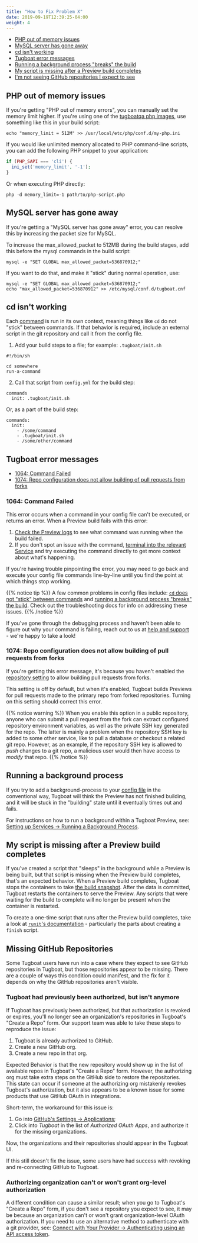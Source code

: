 ```yaml
---
title: "How to Fix Problem X"
date: 2019-09-19T12:39:25-04:00
weight: 4
---
```


- [PHP out of memory issues](#php-out-of-memory-issues)
- [MySQL server has gone away](#mysql-server-has-gone-away)
- [cd isn't working](#cd-isn-t-working)
- [Tugboat error messages](#tugboat-error-messages)
- [Running a background process "breaks" the build](#running-a-background-process)
- [My script is missing after a Preview build completes](#my-script-is-missing-after-a-preview-build-completes)
- [I'm not seeing GitHub repositories I expect to see](#missing-github-repositories)

## PHP out of memory issues

If you're getting "PHP out of memory errors", you can manually set the memory limit higher. If you're using one of the
[tugboatqa php images](/reference/tugboat-images/), use something like this in your build script:

`echo "memory_limit = 512M" >> /usr/local/etc/php/conf.d/my-php.ini`

If you would like unlimited memory allocated to PHP command-line scripts, you can add the following PHP snippet to your
application:

```php
if (PHP_SAPI === 'cli') {
  ini_set('memory_limit', '-1');
}
```

Or when executing PHP directly:

`php -d memory_limit=-1 path/to/php-script.php`

## MySQL server has gone away

If you're getting a "MySQL server has gone away" error, you can resolve this by increasing the packet size for MySQL.

To increase the max_allowed_packet to 512MB during the build stages, add this before the mysql commands in the build
script:

`mysql -e "SET GLOBAL max_allowed_packet=536870912;"`

If you want to do that, and make it "stick" during normal operation, use:

```
mysql -e "SET GLOBAL max_allowed_packet=536870912;"
echo "max_allowed_packet=536870912" >> /etc/mysql/conf.d/tugboat.cnf
```

## cd isn't working

Each [command](/setting-up-services/how-to-set-up-services/leverage-service-commands/) is run in its own context,
meaning things like `cd` do not "stick" between commands. If that behavior is required, include an external script in
the git repository and call it from the config file.

1. Add your build steps to a file; for example: `.tugboat/init.sh`

```
#!/bin/sh

cd somewhere
run-a-command
```

2. Call that script from `config.yml` for the build step:

```
commands
  init: .tugboat/init.sh
```

Or, as a part of the build step:

```
commands:
  init:
    - /some/command
    - .tugboat/init.sh
    - /some/other/command
```

## Tugboat error messages

- [1064: Command Failed](#1064-command-failed)
- [1074: Repo configuration does not allow building of pull requests from forks](#1074-repo-configuration-does-not-allow-building-of-pull-requests-from-forks)

### 1064: Command Failed

This error occurs when a command in your config file can't be executed, or returns an error. When a Preview build fails
with this error:

1. [Check the Preview logs](../debug-config-file/#how-to-check-the-preview-logs) to see what command was running when
   the build failed.
2. If you don't spot an issue with the command,
   [terminal into the relevant Service](../debug-config-file/#debug-by-terminal-in-tugboat-s-web-ui) and try executing
   the command directly to get more context about what's happening.

If you're having trouble pinpointing the error, you may need to go back and execute your config file commands
line-by-line until you find the point at which things stop working.

{{% notice tip %}} A few common problems in config files include:
[`cd` does not "stick" between commands](#cd-isn-t-working) and
[running a background process "breaks" the build](#running-a-background-process). Check out the troubleshooting docs for
info on addressing these issues. {{% /notice %}}

If you've gone through the debugging process and haven't been able to figure out why your command is failing, reach out
to us at [help and support](/support/) - we're happy to take a look!

### 1074: Repo configuration does not allow building of pull requests from forks

If you're getting this error message, it's because you haven't enabled the
[repository setting](/setting-up-tugboat/select-repo-settings/) to allow building pull requests from forks.

This setting is off by default, but when it's enabled, Tugboat builds Previews for pull requests made to the primary
repo from forked repositories. Turning on this setting should correct this error.

{{% notice warning %}} When you enable this option in a public repository, anyone who can submit a pull request from the
fork can extract configured repository environment variables, as well as the private SSH key generated for the repo. The
latter is mainly a problem when the repository SSH key is added to some other service, like to pull a database or
checkout a related git repo. However, as an example, if the repository SSH key is allowed to _push_ changes to a git
repo, a malicious user would then have access to _modify_ that repo. {{% /notice %}}

## Running a background process

If you try to add a background-process to your [config file](/setting-up-tugboat/create-a-tugboat-config-file/) in the
conventional way, Tugboat will think the Preview has not finished building, and it will be stuck in the "building" state
until it eventually times out and fails.

For instructions on how to run a background within a Tugboat Preview, see:
[Setting up Services -> Running a Background Process](/setting-up-services/how-to-set-up-services/running-a-background-process/).

## My script is missing after a Preview build completes

If you've created a script that "sleeps" in the background while a Preview is being built, but that script is missing
when the Preview build completes, that's an expected behavior. When a Preview build completes, Tugboat stops the
containers to take [the build snapshot](/building-a-preview/preview-deep-dive/how-previews-work/#the-build-snapshot).
After the data is committed, Tugboat restarts the containers to serve the Preview. Any scripts that were waiting for the
build to complete will no longer be present when the container is restarted.

To create a one-time script that runs after the Preview build completes, take a look at
[`runit`'s documentation](http://smarden.org/runit/runsv.8.html) - particularly the parts about creating a `finish`
script.

## Missing GitHub Repositories

Some Tugboat users have run into a case where they expect to see GitHub repositories in Tugboat, but those repositories
appear to be missing. There are a couple of ways this condition could manifest, and the fix for it depends on why the
GitHub repositories aren't visible.

### Tugboat had previously been authorized, but isn't anymore

If Tugboat has previously been authorized, but that authorization is revoked or expires, you'll no longer see an
organization's repositories in Tugboat's "Create a Repo" form. Our support team was able to take these steps to
reproduce the issue:

1. Tugboat is already authorized to GitHub.
2. Create a new GitHub org.
3. Create a new repo in that org.

Expected Behavior is that the new repository would show up in the list of available repos in Tugboat's "Create a Repo"
form. However, the authorizing org must take extra steps on the GitHub side to restore the repositories. This state can
occur if someone at the authorizing org mistakenly revokes Tugboat's authorization, but it also appears to be a known
issue for some products that use GitHub OAuth in integrations.

Short-term, the workaround for this issue is:

1. Go into [GitHub's Settings -> Applications](https://github.com/settings/applications);
2. Click into _Tugboat_ in the list of _Authorized OAuth Apps_, and authorize it for the missing organizations.

Now, the organizations and their repositories should appear in the Tugboat UI.

If this still doesn't fix the issue, some users have had success with revoking and re-connecting GitHub to Tugboat.

### Authorizing organization can't or won't grant org-level authorization

A different condition can cause a similar result; when you go to Tugboat's "Create a Repo" form, if you don't see a
repository you expect to see, it may be because an organization can't or won't grant organization-level OAuth
authorization. If you need to use an alternative method to authenticate with a git provider, see:
[Connect with Your Provider -> Authenticating using an API access token](/setting-up-tugboat/connect-with-your-provider/#authenticating-using-an-api-access-token).
